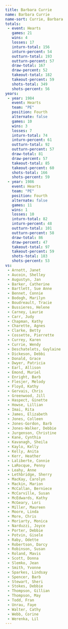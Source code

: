 ```yaml
---
title: Barbara Currie
name: Barbara Currie
name-sort: Currie, Barbara
totals:
 - event: Hearts
   games: 21
   wins: 4
   losses: 17
   inturn-total: 156
   inturn-percent: 54
   outturn-total: 193
   outturn-percent: 57
   draw-total: 167
   draw-percent: 52
   takeout-total: 182
   takeout-percent: 59
   shots-total: 349
   shots-percent: 56
years:
 - year: 1984
   event: Hearts
   team: "PE"
   position: Fourth
   alternate: false
   games: 10
   wins: 3
   losses: 7
   inturn-total: 74
   inturn-percent: 61
   outturn-total: 92
   outturn-percent: 57
   draw-total: 81
   draw-percent: 57
   takeout-total: 85
   takeout-percent: 60
   shots-total: 166
   shots-percent: 59
 - year: 1986
   event: Hearts
   team: "PE"
   position: Fourth
   alternate: false
   games: 11
   wins: 1
   losses: 10
   inturn-total: 82
   inturn-percent: 48
   outturn-total: 101
   outturn-percent: 58
   draw-total: 86
   draw-percent: 47
   takeout-total: 97
   takeout-percent: 59
   shots-total: 183
   shots-percent: 53
vs:
 - Arnott, Janet
 - Aucoin, Shelley
 - Augustyn, Jan
 - Barker, Catherine
 - Bartlett, Sue Anne
 - Bennet, Connie
 - Bodogh, Marilyn
 - Boudreault, Tracie
 - Bussieres, Helene
 - Carney, Laurie
 - Carr, Judy
 - Chapman, Kathy
 - Charette, Agnes
 - Clarke, Betty
 - Cossette, Pierrette
 - Currey, Karen
 - Currie, Wendy
 - Deschatelets, Guylaine
 - Dickeson, Debbi
 - Donald, Grace
 - Dwyer, Patricia
 - Earl, Allison
 - Emond, Muriel
 - Enright, Barb
 - Flesjer, Melody
 - Floyd, Kathy
 - Gervais, Chris
 - Greenwood, Jill
 - Haspect, Ginette
 - Howse, Lillian
 - Imai, Rita
 - James, Elizabeth
 - Jones, Colleen
 - Jones-Gordon, Barb
 - Jones-Walker, Debbie
 - Jurgenson, Christine
 - Kane, Cynthia
 - Kavanagh, Sheila
 - Kaylo, Kelly
 - Kelly, Anita
 - Kerr, Heather
 - Laliberte, Connie
 - LaRocque, Penny
 - Leahy, Anne
 - Lethbridge, Sherry
 - MacKay, Carolyn
 - Mackin, Marion
 - McCallan, Berniece
 - McCarville, Susan
 - McEdwards, Kathy
 - McGeary, Lori
 - Miller, Maureen
 - Moore, Linda
 - More, Chris
 - Moriarty, Monica
 - Narduzzi, Joyce
 - Porter, Debbie
 - Potvin, Gisele
 - Raby, Odette
 - Robertson, Darcy
 - Robinson, Susan
 - Roland, Mavis
 - Scott, Donna
 - Slemko, Jean
 - Smith, Yvonne
 - Sparkes, Lindsay
 - Spencer, Barb
 - Stewart, Sheri
 - Stokes, Debbie
 - Thompson, Gillian
 - Thompson, May
 - Todd, Fran
 - Unrau, Faye
 - Walter, Cathy
 - Webb, Corine
 - Werenka, Lil
---
```

